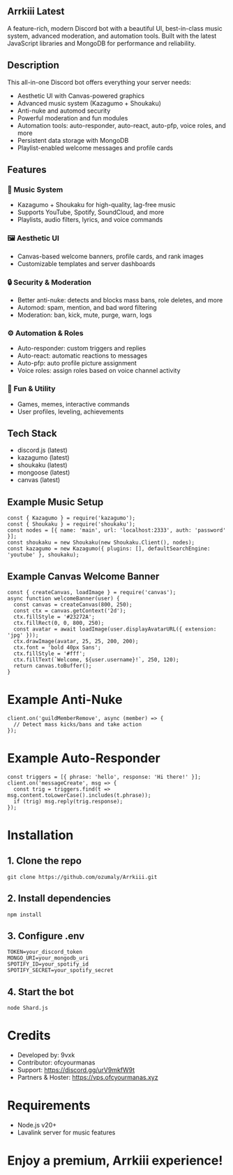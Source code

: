 ## Arrkiii Latest

A feature-rich, modern Discord bot with a beautiful UI, best-in-class music system, advanced moderation, and automation tools. Built with the latest JavaScript libraries and MongoDB for performance and reliability.

## Description
This all-in-one Discord bot offers everything your server needs: 
- Aesthetic UI with Canvas-powered graphics
- Advanced music system (Kazagumo + Shoukaku)
- Anti-nuke and automod security
- Powerful moderation and fun modules
- Automation tools: auto-responder, auto-react, auto-pfp, voice roles, and more
- Persistent data storage with MongoDB
- Playlist-enabled welcome messages and profile cards

## Features

### 🎵 Music System
- Kazagumo + Shoukaku for high-quality, lag-free music
- Supports YouTube, Spotify, SoundCloud, and more
- Playlists, audio filters, lyrics, and voice commands

### 🖼️ Aesthetic UI
- Canvas-based welcome banners, profile cards, and rank images
- Customizable templates and server dashboards

### 🔒 Security & Moderation
- Better anti-nuke: detects and blocks mass bans, role deletes, and more
- Automod: spam, mention, and bad word filtering
- Moderation: ban, kick, mute, purge, warn, logs

### ⚙️ Automation & Roles
- Auto-responder: custom triggers and replies
- Auto-react: automatic reactions to messages
- Auto-pfp: auto profile picture assignment
- Voice roles: assign roles based on voice channel activity

### 🎉 Fun & Utility
- Games, memes, interactive commands
- User profiles, leveling, achievements

## Tech Stack
- discord.js (latest)
- kazagumo (latest)
- shoukaku (latest)
- mongoose (latest)
- canvas (latest)

## Example Music Setup
```
const { Kazagumo } = require('kazagumo');
const { Shoukaku } = require('shoukaku');
const nodes = [{ name: 'main', url: 'localhost:2333', auth: 'password' }];
const shoukaku = new Shoukaku(new Shoukaku.Client(), nodes);
const kazagumo = new Kazagumo({ plugins: [], defaultSearchEngine: 'youtube' }, shoukaku);
```

## Example Canvas Welcome Banner
```
const { createCanvas, loadImage } = require('canvas');
async function welcomeBanner(user) {
  const canvas = createCanvas(800, 250);
  const ctx = canvas.getContext('2d');
  ctx.fillStyle = '#23272A';
  ctx.fillRect(0, 0, 800, 250);
  const avatar = await loadImage(user.displayAvatarURL({ extension: 'jpg' }));
  ctx.drawImage(avatar, 25, 25, 200, 200);
  ctx.font = 'bold 40px Sans';
  ctx.fillStyle = '#fff';
  ctx.fillText(`Welcome, ${user.username}!`, 250, 120);
  return canvas.toBuffer();
}
```

# Example Anti-Nuke
```
client.on('guildMemberRemove', async (member) => {
  // Detect mass kicks/bans and take action
});
```

# Example Auto-Responder
```
const triggers = [{ phrase: 'hello', response: 'Hi there!' }];
client.on('messageCreate', msg => {
  const trig = triggers.find(t => msg.content.toLowerCase().includes(t.phrase));
  if (trig) msg.reply(trig.response);
});
```

# Installation

## 1. Clone the repo
```
git clone https://github.com/ozumaly/Arrkiii.git
```

## 2. Install dependencies
```
npm install
```

## 3. Configure .env
```
TOKEN=your_discord_token
MONGO_URI=your_mongodb_uri
SPOTIFY_ID=your_spotify_id
SPOTIFY_SECRET=your_spotify_secret
```

## 4. Start the bot
```
node Shard.js
```
# Credits
- Developed by: 9vxk
- Contributor: ofcyourmanas
- Support: https://discord.gg/urV9mkfW9t
- Partners & Hoster: https://vps.ofcyourmanas.xyz

# Requirements
- Node.js v20+
- Lavalink server for music features

# Enjoy a premium, Arrkiii experience!
